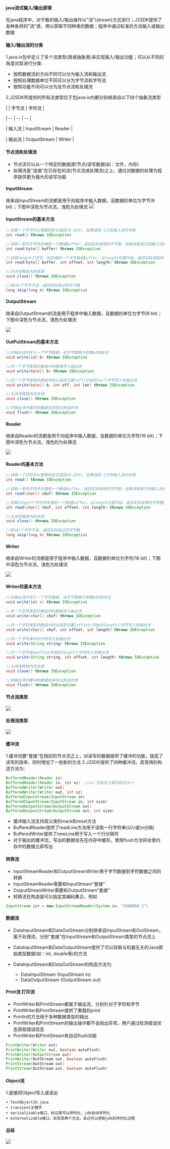 #### java流式输入/输出原理
在java程序中，对于数的输入/输出操作以"流"(stream)方式进行；J2SDK提供了各种各样的"流"类，用以获取不同种类的数据；程序中通过标准的方法输入或输出数据


#### 输入/输出流的分类
1.java.io包中定义了多个流类型(类或抽象类)来实现输入/输出功能；可以从不同的角度对其进行分类:

+ 按照数据流的方向不同可以分为输入流和输出流
+ 按照处理数据单位不同可以分为字节流和字符流
+ 按照功能不同可以分为及节点流和处理流

2.J2SDK所提供的所有流类型位于包java.io内都分别继承自以下四个抽象流类型

|   | 字节流 | 字符流 |

| -- | -- | -- |

| 输入流 | InputStream |  Reader |

| 输出流 | OutputStream | Writer | 

#### 节点流和处理流

+ 节点流可以从一个特定的数据源(节点)读写数据(如：文件，内存)
+ 处理流是"连接"在已存在的流(节点流或处理流)之上，通过对数据的处理为程序提供更为强大的读写功能

#### InputStream

继承自InputStream的流都是用于向程序中输入数据，且数据的单位为字节(8 bit)；下图中深色为节点流，浅色为处理流
![](.流_images/851ef0fd.png)

#### InputStream的基本方法
```java
//读取一个字节并以整数的形式返回(0-255)，如果返回-1已到输入流的末尾
int read() throws IOException

//读取一系列字节并存储到一个数组buffer，返回实际读取的字节数，如果读取前已到输入流的末尾返回-1
int read(byte[] buffer) throws IOException

//读取length个字节，并存储到一个字节数组buffer，从length位置开始，返回实际读取的字节数，如果读取前已到输入流的末尾返回-1
int read(byte[] buffer, int offset, int length) throws IOException

//关闭流释放内存资源
void close() throws IOException

//跳过n个字节不读，返回实际跳过的字节数
long skip(long n) throws IOException
```


#### OutputStream
继承自OutputStream的流是用于程序中输入数据，且数据的单位为字节(8 bit)；下图中深色为节点流，浅色为处理流

![](.流_images/fc779f9a.png)


#### OutPutStream的基本方法
```java
//向输出流中写入一个字节数据，该字节数据为参数b的低8位
void write(int b) throws IOException

//将一个字节类型的数组中的数据写入输出流
void write(byte[] b) throws IOException

//将一个字节类型的数组中的从指定位置(off)开始的len个字节写入到输出流
void write(byte[] b, int off, int len) throws IOException

//关闭流释放内存资源
void close() throws IOException

//将输出流中缓冲的数据全部写出到目的地
void flush() throws IOException
```


#### Reader
继承自Reader的流都是用于向程序中输入数据，且数据的单位为字符(16 bit)；下图中深色为节点流，浅色的为处理流

![](.流_images/7ecf23b7.png)


#### Reader的基本方法
```java
//读取一个字符并以整数的形式返回(0-255)，如果返回-1已到输入流的末尾
int read() throws IOException

//读取一系列字符并存储到一个数组buffer，返回实际读取的字符数，如果读取前已到输入流的末尾返回-1
int read(char[] cbuf) throws IOException

//读取length个字符并存储到一个数组buffer，从length位置开始，返回实际读取的字符数，如果读取前已到输入流的末尾返回-1
int read(char[] cbuf, int offset, int length) throws IOException

//关闭流释放内存资源
void close() throws IOException

//跳过n个字符不读，返回实际跳过的字节数
long skip(long n) throws IOException
```


#### Writer
继承自Writer的流都是用于程序中输入数据，且数据的单位为字符(16 bit)；下图中深色为节点流，浅色为处理流

![](.流_images/45a73159.png)


#### Writer的基本方法
```java
//向输出流中写入一个字符数据，该字节数据为参数b的低16位
void write(int c) throws IOException

//将一个字符类型的数组中的数据写入输出流
void write(char[] cbuf) throws IOException

//将一个字符类型的数组中的从指定位置(offset)开始的length个字符写入到输出流
void write(char[] cbuf, int offset, int length) throws IOException

//将一个字符串中的字符写入到输出流
void write(String string) throws IOException

//将一个字符串从offset开始的length个字符写入到输出流
void write(String string, int offset, int length) throws IOException

//关闭流释放内存资源
void close() throws IOException

//将输出流中缓冲的数据全部写出到目的地
void flush() throws IOException
```   

#### 节点流类型

![](.流_images/b313abd5.png)


#### 处理流类型

![](.流_images/d159f4fa.png)


#### 缓冲流
1.缓冲流要"套接"在相应的节点流之上，对读写的数据提供了缓冲的功能，提高了读写的效率，同时增加了一些新的方法
2.J2SDK提供了四种缓冲流，其常用的构造方法为:
```java
BufferedReader(Reader in)
BufferedReader(Reader in, int sz)  //sz 为自定义缓存区的大小
BufferedWriter(Writer out)
BufferedWriter(Writer out, int sz) 
BufferedInputStream(InputStream in)
BufferedInputStream(InputStream in, int size)
BufferedOutputStream(OutputStream out) 
BufferedOutputStream(OutputStream out, int size)
```

+ 缓冲输入流支持其父类的mark和reset方法
+ BufferedReader提供了readLine方法用于读取一行字符串(以\r或\n分隔)
+ BufferedWriter提供了newLine用于写入一个行分隔符
+ 对于输出的缓冲流，写出的数据会先在内存中缓存，使用flush方法将会使内存中的数据立即写出


#### 转换流
+ InputStreamReader和OutputStreamWriter用于字节数据到字符数据之间的转换
+ InputStreamReader需要和InputStream"套接"
+ OutputStreamWriter需要和OutputStream"套接"
+ 转换流在构造是可以指定其编码集合，例如
```java
InputStream isr = new InputStreamReader(System.in, "ISO8859_1")
```


#### 数据流
+ DataInputStream和DataOutStream分别继承自InputStream和OutStream，属于处理流，分别"套接"在InputStream和OutputStream类型的节点流上
+ DataInputStream和DataOutputStream提供了可以存取与机器无关的Java原始类型数据(如：int, double等)的方法
+ DataInputStream和DataOutStream的构造方法为:

    + DataInputStream (InputStream in)
    + DataOutputStream (OutputStream out)
    
    
#### Print流 打印流
+ PrintWriter和PrintStream都属于输出流，分别针对于字符和字节
+ PrintWriter和PrintStream提供了重载的print
+ Println的方法用于多种数据类型的输出
+ PrintWriter和PrintStream的输出操作都不会抛出异常，用户通过检测错误状态获取错误信息
+ PrintWriter和PrintStream有自动flush功能

```java
PrintWriter(Writer out)
PrintWriter(Writer out, boolean autoFlush)
PrintWriter(OutputStream out)
PrintWriter(OutStream out, boolean autoFlush)
PrintStream(OutStream out)
PrintStream(OutStream out, boolean autoFlush)
```


#### Object流
1.直接将Object写入或读出

    + TestObjectIO.java
    + transient关键字
    + serizalizable接口，标记类可以序列化，jdk自动序列化
    + externalizable接口，实现其两个方法，自己可以控制jdk的序列化过程
    

#### 总结
![](.流_images/4115c004.png)


